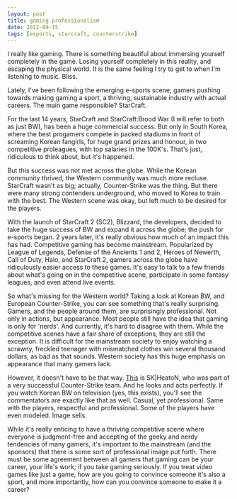 ```yaml
---
layout: post
title: gaming professionalism
date: 2012-09-15
tags: [esports, starcraft, counterstrike]
---
```


<p>
  I really like gaming. There is something beautiful about immersing yourself completely in the game.
  Losing yourself completely in this reality, and escaping the physical world. It is the same feeling I 
  try to get to when I'm listening to music. Bliss.
</p>

<p>
  Lately, I've been following the emerging e-sports scene; gamers pushing towards making gaming a sport, 
  a thriving, sustainable industry with actual careers. The main game responsible? StarCraft.
</p>
  
<p>
  For the last 14 years, StarCraft and StarCraft:Brood War (I will refer to both as just BW), has been a huge 
  commercial success. But only in South Korea, where the best progamers compete in packed stadiums in front of
  screaming Korean fangirls, for huge grand prizes and honour, in two competitive proleagues, with top
  salaries in the 100K's. That's just, ridiculous to think about, but it's happened.
</p>

<p>
  But this success was not met across the globe. While the Korean community thrived, the Western community was much 
  more recluse. StarCraft wasn't as big; actually, Counter-Strike was the thing. But there were many strong contenders
  underground, who moved to Korea to train with the best. The Western scene was okay, but left much to be desired
  for the players.
</p>

<p>
  With the launch of StarCraft 2 (SC2), Blizzard, the developers, decided to take the huge success of BW and expand it across 
  the globe; the push for e-sports began. 2 years later, it's really obvious how much of an impact this has had. 
  Competitive gaming has become mainstream. Popularized by League of Legends, Defense of the Ancients 1 and 2, 
  Heroes of Newerth, Call of Duty, Halo, and StarCraft 2, gamers across the globe have ridiculously easier access to these games.
  It's easy to talk to a few friends about what's going on in the competitive scene, participate in some fantasy leagues, and even
  attend live events. 
</p>

<p>
  So what's missing for the Western world? Taking a look at Korean BW, and European Counter-Strike, you can see
  something that's really surprising. Gamers, and the people around them, are surprisingly professional. Not only 
  in actions, but appearance. Most people still have the idea that gaming is only for 'nerds'. And currently, it's hard
  to disagree with them. While the competitive scenes have a fair share of exceptions, they are still the exception. 
  It is difficult for the mainstream society to enjoy watching a scrawny, freckled teenager with mismatched clothes win 
  several thousand dollars, as bad as that sounds. Western society has this huge emphasis on appearance that many gamers lack.
</p>

<p>
  However, it doesn't have to be that way. <a href="http://youtu.be/VWOIgB37LKQ" target="_blank">This</a> is SK|HeatoN, who was
  part of a very successful Counter-Strike team. And he looks and acts perfectly. If you watch Korean BW on television (yes, this exists),
  you'll see the commentators are exactly like that as well. Casual, yet professional. Same with the players, respectful and professional.
  Some of the players have even modeled. Image sells.
</p>

<p>
  While it's really enticing to have a thriving competitive scene where everyone is judgment-free and accepting of the geeky
  and nerdy tendencies of many gamers, it's important to the mainstream (and the sponsors) that there is some sort of 
  professional image put forth. There must be some agreement between all gamers that gaming can be your career, your life's work;
  if you take gaming seriously. If you treat video games like just a game, how are you going to convince someone it's also 
  a sport, and more importantly, how can you convince someone to make it a career? 
</p>